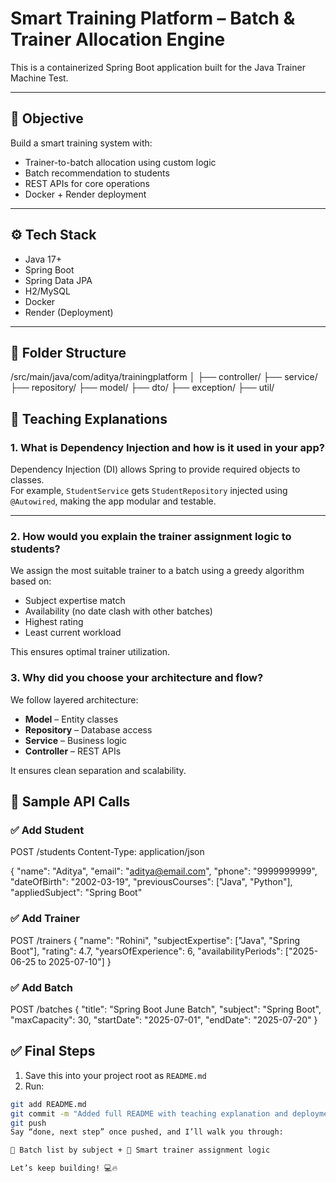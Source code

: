 # Smart Training Platform – Batch & Trainer Allocation Engine

This is a containerized Spring Boot application built for the Java Trainer Machine Test.

---

## 🧪 Objective

Build a smart training system with:

- Trainer-to-batch allocation using custom logic
- Batch recommendation to students
- REST APIs for core operations
- Docker + Render deployment

---

## ⚙️ Tech Stack

- Java 17+
- Spring Boot
- Spring Data JPA
- H2/MySQL
- Docker
- Render (Deployment)

---

## 📁 Folder Structure

/src/main/java/com/aditya/trainingplatform
│
├── controller/
├── service/
├── repository/
├── model/
├── dto/
├── exception/
├── util/

## 📘 Teaching Explanations

### 1. What is Dependency Injection and how is it used in your app?

Dependency Injection (DI) allows Spring to provide required objects to classes.  
For example, `StudentService` gets `StudentRepository` injected using `@Autowired`, making the app modular and testable.

---

### 2. How would you explain the trainer assignment logic to students?

We assign the most suitable trainer to a batch using a greedy algorithm based on:
- Subject expertise match
- Availability (no date clash with other batches)
- Highest rating
- Least current workload

This ensures optimal trainer utilization.

### 3. Why did you choose your architecture and flow?

We follow layered architecture:
- **Model** – Entity classes  
- **Repository** – Database access  
- **Service** – Business logic  
- **Controller** – REST APIs  

It ensures clean separation and scalability.

## 🧪 Sample API Calls

### ✅ Add Student

POST /students
Content-Type: application/json

{
"name": "Aditya",
"email": "aditya@email.com",
"phone": "9999999999",
"dateOfBirth": "2002-03-19",
"previousCourses": ["Java", "Python"],
"appliedSubject": "Spring Boot"


### ✅ Add Trainer

POST /trainers
{
"name": "Rohini",
"subjectExpertise": ["Java", "Spring Boot"],
"rating": 4.7,
"yearsOfExperience": 6,
"availabilityPeriods": ["2025-06-25 to 2025-07-10"]
}



### ✅ Add Batch

POST /batches
{
"title": "Spring Boot June Batch",
"subject": "Spring Boot",
"maxCapacity": 30,
"startDate": "2025-07-01",
"endDate": "2025-07-20"
}





## ✅ Final Steps

1. Save this into your project root as `README.md`
2. Run:

```bash
git add README.md
git commit -m "Added full README with teaching explanation and deployment steps"
git push
Say “done, next step” once pushed, and I’ll walk you through:

🔁 Batch list by subject + 🧠 Smart trainer assignment logic

Let’s keep building! 💻🔥
